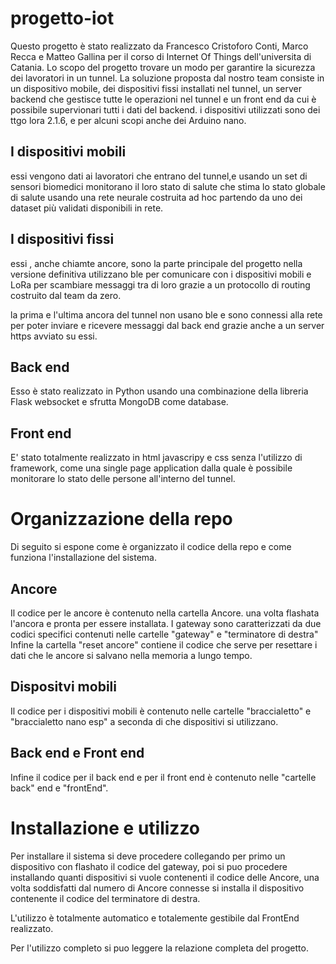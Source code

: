 # progetto-iot
Questo progetto è stato realizzato da Francesco Cristoforo Conti, Marco Recca e Matteo Gallina per il corso di Internet Of Things dell'universita di Catania. 
Lo scopo del progetto trovare un modo per garantire la sicurezza dei lavoratori in un tunnel.
La soluzione proposta dal nostro team consiste in un dispositivo mobile, dei dispositivi fissi installati nel tunnel, un server backend che gestisce tutte le operazioni nel tunnel e un front end da cui è possibile supervionari tutti i dati del backend.
i dispositivi utilizzati sono dei ttgo lora 2.1.6, e per alcuni scopi anche dei Arduino nano. 

## I dispositivi mobili 
essi vengono dati ai lavoratori che entrano del tunnel,e usando un set di sensori biomedici monitorano il loro stato di salute che stima lo stato globale di salute usando una rete neurale costruita ad hoc partendo da uno dei dataset più validati disponibili in rete.

## I dispositivi fissi 
essi , anche chiamte ancore, sono la parte principale del progetto nella versione definitiva utilizzano ble per comunicare con i dispositivi mobili e  LoRa per scambiare messaggi tra di loro grazie a un protocollo di routing costruito dal team da zero.

la prima e l'ultima ancora del tunnel non usano ble e sono connessi alla rete per poter inviare e ricevere messaggi dal back end grazie anche a un server https avviato su essi.

## Back end

Esso è stato realizzato in Python usando una combinazione della libreria Flask websocket e sfrutta MongoDB come database.

## Front end 

E' stato totalmente realizzato in html javascripy e css senza l'utilizzo di framework, come una single page application dalla quale è possibile monitorare lo stato delle persone all'interno del tunnel.

# Organizzazione della repo 
Di seguito si espone come è organizzato il codice della repo e come funziona l'installazione del sistema.

## Ancore

Il codice per le ancore è contenuto nella cartella Ancore. una volta flashata l'ancora e pronta per essere installata.
I gateway sono caratterizzati da due codici specifici contenuti nelle cartelle "gateway" e "terminatore di destra" 
Infine la cartella "reset ancore" contiene il codice che serve per resettare i dati che le ancore si salvano nella memoria a lungo tempo.

##  Dispositvi mobili
Il codice per i dispositivi mobili è contenuto nelle cartelle "braccialetto" e "braccialetto nano esp" a seconda di che dispositivi si utilizzano.

## Back end e Front end

Infine il codice per il back end e per il front end è contenuto nelle "cartelle back" end e "frontEnd".

# Installazione e utilizzo 

Per installare il sistema si deve procedere collegando per primo un dispositivo con flashato il codice del gateway, poi si puo procedere installando quanti dispositivi si vuole contenenti il codice delle Ancore, una volta soddisfatti dal numero di Ancore connesse si installa il dispositivo contenente il codice del terminatore di destra.

L'utilizzo è totalmente automatico e totalemente gestibile dal FrontEnd realizzato.

Per l'utilizzo completo si puo leggere la relazione completa del progetto.



